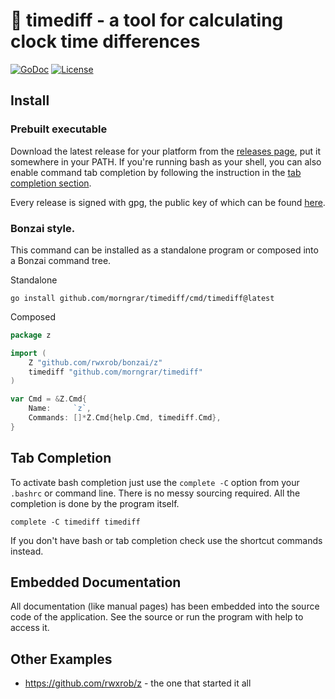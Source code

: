 # 🌳 timediff - a tool for calculating clock time differences

[![GoDoc](https://godoc.org/github.com/morngrar/timediff?status.svg)](https://godoc.org/github.com/morngrar/timediff)
[![License](https://img.shields.io/badge/license-Apache2-brightgreen.svg)](LICENSE)

## Install

### Prebuilt executable

Download the latest release for your platform from the [releases page](https://github.com/morngrar/timediff/releases), put it somewhere in your PATH. If you're running bash as your shell, you can also enable command tab completion by following the instruction in the [tab completion section](#tab-completion).

Every release is signed with gpg, the public key of which can be found [here](https://keyserver.ubuntu.com/pks/lookup?search=49564b7270e13347a20deee9327bdc9bf2b00d67&fingerprint=on&op=index).

### Bonzai style.

This command can be installed as a standalone program or composed into a
Bonzai command tree.

Standalone

```
go install github.com/morngrar/timediff/cmd/timediff@latest
```

Composed

```go
package z

import (
	Z "github.com/rwxrob/bonzai/z"
	timediff "github.com/morngrar/timediff"
)

var Cmd = &Z.Cmd{
	Name:     `z`,
	Commands: []*Z.Cmd{help.Cmd, timediff.Cmd},
}
```

## Tab Completion

To activate bash completion just use the `complete -C` option from your
`.bashrc` or command line. There is no messy sourcing required. All the
completion is done by the program itself.

```
complete -C timediff timediff
```

If you don't have bash or tab completion check use the shortcut
commands instead.

## Embedded Documentation

All documentation (like manual pages) has been embedded into the source
code of the application. See the source or run the program with help to
access it.


## Other Examples

* <https://github.com/rwxrob/z> - the one that started it all
